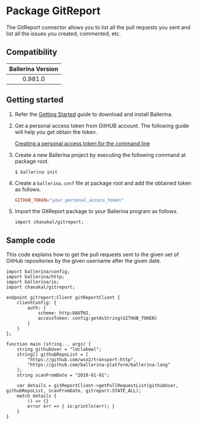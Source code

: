 # Package GitReport

The GitReport connector allows you to list all the pull requests you sent and list all the issues you created, commented, etc.

## Compatibility

| Ballerina Version  |
|:------------------:|
| 0.981.0            |

## Getting started

1. Refer the [Getting Started](https://ballerina.io/learn/getting-started/) guide to download and install Ballerina.

2. Get a personal access token from GitHUB account. The following guide will help you get obtain the token.

    [Creating a personal access token for the command line](https://help.github.com/articles/creating-a-personal-access-token-for-the-command-line/)

3. Create a new Ballerina project by executing the following command at package root.

    ```shell
    $ ballerina init
    ```

4. Create a `ballerina.conf` file at package root and add the obtained token as follows.

   ```ballerina.conf
   GITHUB_TOKEN="your_personal_access_token"
   ```

4. Import the GitReport package to your Ballerina program as follows.

    ```ballerina
    import chanakal/gitreport;
    ```

## Sample code

This code explains how to get the pull requests sent to the given set of GitHub repositories by the given username after the given date.


```ballerina
import ballerina/config;
import ballerina/http;
import ballerina/io;
import chanakal/gitreport;

endpoint gitreport:Client gitReportClient {
    clientConfig: {
        auth: {
            scheme: http:OAUTH2,
            accessToken: config:getAsString(GITHUB_TOKEN)
        }
    }
};

function main (string... args) {
    string githubUser = "ldclakmal";
    string[] githubRepoList = [
        "https://github.com/wso2/transport-http",
        "https://github.com/ballerina-platform/ballerina-lang"
    ];
    string scanFromDate = "2018-01-01";

    var details = gitReportClient->getPullRequestList(githubUser, githubRepoList, scanFromDate, gitreport:STATE_ALL);
    match details {
        () => {}
        error err => { io:println(err); }
    }
}
```
